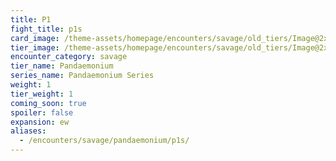 ```yaml
---
title: P1
fight_title: p1s
card_image: /theme-assets/homepage/encounters/savage/old_tiers/Image@2x.png
tier_image: /theme-assets/homepage/encounters/savage/old_tiers/Image@2x.png
encounter_category: savage
tier_name: Pandaemonium
series_name: Pandaemonium Series
weight: 1
tier_weight: 1
coming_soon: true
spoiler: false
expansion: ew
aliases:
  - /encounters/savage/pandaemonium/p1s/
---
```

